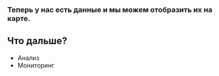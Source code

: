 ###  Теперь у нас есть данные и мы можем отобразить их на карте.
##  Что дальше?

- Анализ <!-- .element: class="fragment" data-fragment-index="1" -->
- Мониторинг <!-- .element: class="fragment" data-fragment-index="1" -->

